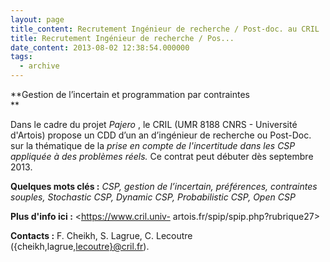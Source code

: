 ```yaml
---
layout: page
title_content: Recrutement Ingénieur de recherche / Post-doc. au CRIL
title: Recrutement Ingénieur de recherche / Pos...
date_content: 2013-08-02 12:38:54.000000
tags:
  - archive
---
```

**Gestion de l’incertain et programmation par contraintes  
**





Dans le cadre du projet _Pajero_ , le CRIL (UMR 8188 CNRS - Université
d'Artois) propose un CDD d’un an d’ingénieur de recherche ou Post-Doc. sur la
thématique de la _prise en compte de l'incertitude dans les CSP appliquée à
des problèmes réels._ Ce contrat peut débuter dès septembre 2013.





 **Quelques mots clés :** _CSP, gestion de l’incertain, préférences,
contraintes souples, Stochastic CSP, Dynamic CSP, Probabilistic CSP, Open CSP_





 **Plus d'info ici :** <https://www.cril.univ-
artois.fr/spip/spip.php?rubrique27>







 **Contacts :** F. Cheikh, S. Lagrue, C. Lecoutre
({cheikh,lagrue,[lecoutre}@cril.fr](mailto:lecoutre%7D@cril.fr)).





